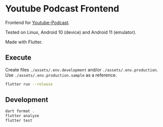 # Youtube Podcast Frontend

Frontend for [Youtube-Podcast](https://github.com/ChrisVilches/Youtube-Podcast).

Tested on Linux, Android 10 (device) and Android 11 (emulator).

Made with Flutter.

## Execute

Create files `./assets/.env.development` and/or `./assets/.env.production`. Use `./assets/.env.production.sample` as a reference.


```sh
flutter run --release
```

## Development

```sh
dart format .
flutter analyze
flutter test
```
